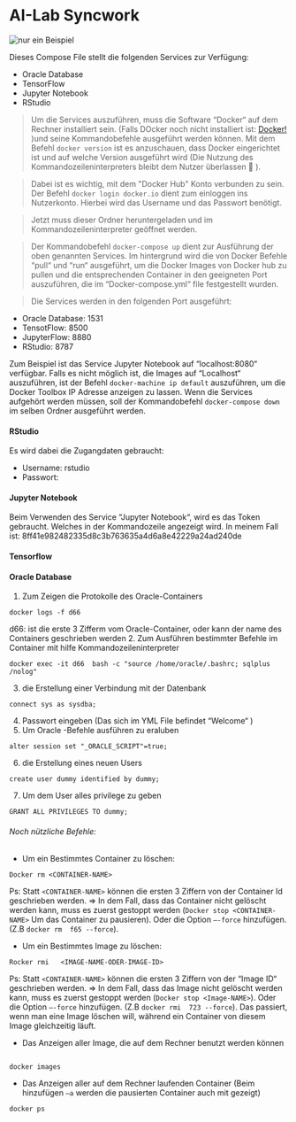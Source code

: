 # AI-Lab Syncwork

![nur ein Beispiel](https://assets.t3n.sc/magazin/wp-content/uploads/2015/11/final_docker_01.jpg?auto=format&fit=crop&h=348&ixlib=php-2.3.0&w=620 "Beispielbild")


Dieses Compose File  stellt die folgenden Services zur Verfügung:
* Oracle Database
* TensorFlow
* Jupyter Notebook
* RStudio

> Um die Services auszuführen,  muss die Software “Docker“ auf dem Rechner installiert sein. (Falls DOcker noch nicht installiert ist: [Docker!](https://www.docker.com/) )und seine Kommandobefehle ausgeführt werden können. Mit dem Befehl `docker version` ist es anzuschauen, dass Docker eingerichtet  ist und auf welche Version ausgeführt wird (Die Nutzung des Kommandozeileninterpreters  bleibt dem Nutzer überlassen  ). 

> Dabei  ist es wichtig, mit dem "Docker Hub" Konto verbunden zu  sein. Der Befehl `docker login docker.io` dient zum einloggen ins Nutzerkonto. Hierbei wird das Username und das Passwort benötigt.

> Jetzt muss dieser Ordner  heruntergeladen  und im  Kommandozeileninterpreter geöffnet werden.

> Der Kommandobefehl `docker-compose up` dient zur Ausführung der oben genannten  Services. Im hintergrund wird die  von Docker  Befehle “pull“  und  “run“ ausgeführt,  um die Docker Images  von Docker hub zu pullen und die entsprechenden Container  in den geeigneten Port auszuführen, die im “Docker-compose.yml“  file festgestellt wurden.

> Die Services werden in den folgenden Port ausgeführt:

* Oracle Database: 1531
* TensotFlow: 8500
* JupyterFlow: 8880
* RStudio: 8787


Zum Beispiel ist das Service Jupyter Notebook auf “localhost:8080“ verfügbar.
Falls es nicht möglich ist, die Images auf “Localhost“ auszuführen, ist  der Befehl `docker-machine ip default` auszuführen,  um die Docker Toolbox IP Adresse anzeigen zu lassen.
Wenn die Services aufgehört werden müssen,  soll der Kommandobefehl `docker-compose down` im selben Ordner ausgeführt werden. 

#### RStudio
Es wird dabei die Zugangdaten  gebraucht:
 * Username: rstudio
 * Passwort:  <DU-FINDEST-ES-IM-FILE>

#### Jupyter Notebook
Beim Verwenden des Service “Jupyter Notebook“, wird es das Token gebraucht. Welches in der Kommandozeile angezeigt wird. 
In meinem Fall ist:  8ff41e982482335d8c3b763635a4d6a8e42229a24ad240de

#### Tensorflow

#### Oracle Database

1. Zum Zeigen die Protokolle des Oracle-Containers 

 `docker logs -f d66`
 
d66: ist  die erste 3 Zifferm vom Oracle-Container, oder kann  der name des Containers geschrieben werden
2. Zum Ausführen bestimmter Befehle  im Container mit hilfe Kommandozeileninterpreter

`docker exec -it d66  bash -c "source /home/oracle/.bashrc; sqlplus /nolog"` 

3. die Erstellung einer Verbindung mit der Datenbank 

`connect sys as sysdba;` 

4. Passwort eingeben (Das sich im YML File befindet “Welcome“ ) 
5. Um Oracle -Befehle ausführen zu eraluben

`alter session set "_ORACLE_SCRIPT"=true;` 

6. die Erstellung eines neuen  Users

`create user dummy identified by dummy;`

7. Um dem User alles privilege zu geben

`GRANT ALL PRIVILEGES TO dummy;`

###### Noch nützliche Befehle: 

* Um ein Bestimmtes Container zu löschen:

`Docker rm <CONTAINER-NAME>`

Ps: Statt `<CONTAINER-NAME>` können die ersten 3 Ziffern  von der Container Id geschrieben werden. 
=> In dem Fall, dass das Container nicht gelöscht werden kann, muss es zuerst gestoppt werden (`Docker stop <CONTAINER-NAME>`  Um das  Container zu pausieren). Oder die Option `–-force` hinzufügen. (Z.B `docker rm  f65 --force`).

* Um ein Bestimmtes Image zu löschen:

`Rocker rmi   <IMAGE-NAME-ODER-IMAGE-ID>`

Ps: Statt  `<CONTAINER-NAME>` können die ersten 3 Ziffern  von der “Image ID“ geschrieben werden. 
=>	In dem Fall, dass das Image nicht gelöscht werden kann, muss es zuerst gestoppt werden (`Docker stop <Image-NAME>`). Oder die Option `–-force` hinzufügen. (Z.B  `docker rmi  723 --force`).
Das passiert, wenn man eine Image löschen will, während ein Container von diesem Image gleichzeitig läuft.

* Das  Anzeigen aller Image, die auf dem Rechner benutzt werden können
```

docker images

```



* Das Anzeigen aller auf dem Rechner laufenden Container (Beim hinzufügen  `–a` werden die pausierten Container auch mit gezeigt) 

`docker ps`






